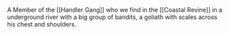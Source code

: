 A Member of the [[Handler Gang]] who we find in the [[Coastal Revine]]  in a underground river with a big group of bandits, a goliath with scales across his chest and shoulders. 
